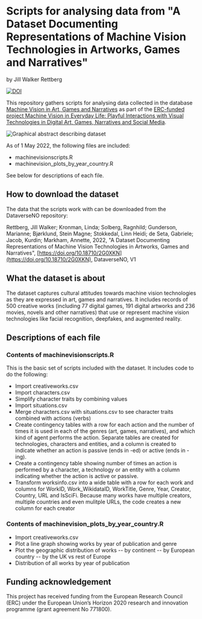 # Scripts for analysing data from "A Dataset Documenting Representations of Machine Vision Technologies in Artworks, Games and Narratives"
by Jill Walker Rettberg

[![DOI](https://zenodo.org/badge/487622885.svg)](https://zenodo.org/badge/latestdoi/487622885)

This repository gathers scripts for analysing data collected in the database [Machine Vision in Art, Games and Narratives](https://machine-vision.no) as part of the [ERC-funded project Machine Vision in Everyday Life: Playful Interactions with Visual Technologies in Digital Art, Games, Narratives and Social Media](https://www.uib.no/en/machinevision/).

![Graphical abstract describing dataset](Images/machine_vision_dataset_graphical_abstract_550x200_web.png)

As of 1 May 2022, the following files are included:
- machinevisionscripts.R
- machinevision_plots_by_year_country.R

See below for descriptions of each file.

## How to download the dataset
The data that the scripts work with can be downloaded from the DataverseNO repository:

Rettberg, Jill Walker; Kronman, Linda; Solberg, Ragnhild; Gunderson, Marianne; Bjørklund, Stein Magne; Stokkedal, Linn Heidi; de Seta, Gabriele; Jacob, Kurdin; Markham, Annette, 2022, "A Dataset Documenting Representations of Machine Vision Technologies in Artworks, Games and Narratives", [https://doi.org/10.18710/2G0XKN](https://doi.org/10.18710/2G0XKN), DataverseNO, V1

## What the dataset is about
The dataset captures cultural attitudes towards machine vision technologies as they are expressed in art, games and narratives. It includes records of 500 creative works (including 77 digital games, 191 digital artworks and 236 movies, novels and other narratives) that use or represent machine vision technologies like facial recognition, deepfakes, and augmented reality.

## Descriptions of each file

### Contents of machinevisionscripts.R
This is the basic set of scripts included with the dataset. It   includes code to do the following:
- Import creativeworks.csv
- Import characters.csv
- Simplify character traits by combining values
- Import situations.csv
- Merge characters.csv with situations.csv to see character traits combined with actions (verbs)
- Create contingency tables with a row for each action and the number of times it is used in each of the genres (art, games, narratives), and which kind of agent performs the action. Separate tables are created for technologies, characters and entities, and a column is created to indicate whether an action is passive (ends in -ed) or active (ends in -ing).
- Create a contingency table showing number of times an action is performed by a character, a technology or an entity with a column indicating whether the action is active or passive.
- Transform worksinfo.csv into a wide table with a row for each work and columns for WorkID, Work_WikidataID, WorkTitle, Genre, Year, Creator, Country, URL and IsSciFi. Because many works have multiple creators, multiple countries and even mulitple URLs, the code creates a new column for each creator

### Contents of machinevision_plots_by_year_country.R
- Import creativeworks.csv
- Plot a line graph showing works by year of publication and genre
- Plot the geographic distribution of works 
-- by continent
-- by European country
-- by the UK vs rest of Europe
- Distribution of all works by year of publication

## Funding acknowledgement
This project has received funding from the European Research Council (ERC) under the European Union’s Horizon 2020 research and innovation programme (grant agreement No 771800).
